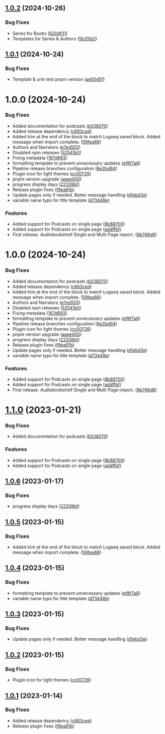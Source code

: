 ## [1.0.2](https://github.com/Gandalf-the-Blue/logseq-plugin-audiobookshelf-import/compare/v1.0.1...v1.0.2) (2024-10-26)


### Bug Fixes

* Series for Books ([620df31](https://github.com/Gandalf-the-Blue/logseq-plugin-audiobookshelf-import/commit/620df31f5b8ee8be31f9e6b3138cfd622555c57a))
* Templates for Series & Authors ([5b31fd2](https://github.com/Gandalf-the-Blue/logseq-plugin-audiobookshelf-import/commit/5b31fd27913d4f1d934fc38af1b0c3a062e833f0))

## [1.0.1](https://github.com/Gandalf-the-Blue/logseq-plugin-audiobookshelf-import/compare/v1.0.0...v1.0.1) (2024-10-24)


### Bug Fixes

* Template & unit-test pnpm version ([ae50d51](https://github.com/Gandalf-the-Blue/logseq-plugin-audiobookshelf-import/commit/ae50d518a44f71804008de376998576a34cf8e7d))

# 1.0.0 (2024-10-24)


### Bug Fixes

* Added documentation for podcasts ([b538070](https://github.com/Gandalf-the-Blue/logseq-plugin-audiobookshelf-import/commit/b538070aad131a4efc5571236dfb7fd98d3bcf1c))
* Added release dependency ([c663ced](https://github.com/Gandalf-the-Blue/logseq-plugin-audiobookshelf-import/commit/c663ced98df562abe2acfed328d0f14386beb3a7))
* Added trim at the end of the block to match Logseq saved block. Added message when import complete. ([59fea66](https://github.com/Gandalf-the-Blue/logseq-plugin-audiobookshelf-import/commit/59fea6647b061f91153a2586b07566ec8849e94e))
* Authors and Narrators ([e7ed555](https://github.com/Gandalf-the-Blue/logseq-plugin-audiobookshelf-import/commit/e7ed55528fdf6429da05319a08308023a9e4ba15))
* Disabled npm releases ([52541b0](https://github.com/Gandalf-the-Blue/logseq-plugin-audiobookshelf-import/commit/52541b02baf17dc6577e404effeeb3a3e255b7d7))
* Fixing metadata ([167d693](https://github.com/Gandalf-the-Blue/logseq-plugin-audiobookshelf-import/commit/167d6935caa72098112e121b91a3203c338954ff))
* formatting template to prevent unnecessary updates ([ef8f7a6](https://github.com/Gandalf-the-Blue/logseq-plugin-audiobookshelf-import/commit/ef8f7a6f97f6693882fd0697cb2a7702938395cd))
* Pipeline release branches configuration ([6e2bd94](https://github.com/Gandalf-the-Blue/logseq-plugin-audiobookshelf-import/commit/6e2bd9445312d959510bdee6785034fd30b7703b))
* Plugin icon for light themes ([cc00726](https://github.com/Gandalf-the-Blue/logseq-plugin-audiobookshelf-import/commit/cc00726a1442a24d08f9ff36554b7dfff963dfbc))
* pnpm version upgrade ([aaee400](https://github.com/Gandalf-the-Blue/logseq-plugin-audiobookshelf-import/commit/aaee4008d62b348024036e9d323d330963e6d68e))
* progress display days ([22339bf](https://github.com/Gandalf-the-Blue/logseq-plugin-audiobookshelf-import/commit/22339bfe937d8a9d98d3ba386f01822fd4e1f867))
* Release plugin fixes ([f9ea91b](https://github.com/Gandalf-the-Blue/logseq-plugin-audiobookshelf-import/commit/f9ea91b9c5712773cd273aba389602aeb0aeb091))
* Update pages only if needed. Better message handling ([d1ebd3e](https://github.com/Gandalf-the-Blue/logseq-plugin-audiobookshelf-import/commit/d1ebd3e4433715c49f960f50f1c940aa8f3cf69a))
* variable name typo for title template ([d73448e](https://github.com/Gandalf-the-Blue/logseq-plugin-audiobookshelf-import/commit/d73448e3b025fee8a3af628e641a7af64c07def4))


### Features

* Added support for Podcasts on single page ([8b88700](https://github.com/Gandalf-the-Blue/logseq-plugin-audiobookshelf-import/commit/8b88700e4216cafeb0db61fa4f6e42f0576b78a3))
* Added support for Podcasts on single page ([addffbf](https://github.com/Gandalf-the-Blue/logseq-plugin-audiobookshelf-import/commit/addffbffbe56615f5cadeb936b7a858b0116b9f2))
* First release. Audiobookshelf Single and Multi Page import. ([9b746d6](https://github.com/Gandalf-the-Blue/logseq-plugin-audiobookshelf-import/commit/9b746d6e9bec0558e4977c08ea515571f4c88576))

# 1.0.0 (2024-10-24)


### Bug Fixes

* Added documentation for podcasts ([b538070](https://github.com/Gandalf-the-Blue/logseq-plugin-audiobookshelf-import/commit/b538070aad131a4efc5571236dfb7fd98d3bcf1c))
* Added release dependency ([c663ced](https://github.com/Gandalf-the-Blue/logseq-plugin-audiobookshelf-import/commit/c663ced98df562abe2acfed328d0f14386beb3a7))
* Added trim at the end of the block to match Logseq saved block. Added message when import complete. ([59fea66](https://github.com/Gandalf-the-Blue/logseq-plugin-audiobookshelf-import/commit/59fea6647b061f91153a2586b07566ec8849e94e))
* Authors and Narrators ([e7ed555](https://github.com/Gandalf-the-Blue/logseq-plugin-audiobookshelf-import/commit/e7ed55528fdf6429da05319a08308023a9e4ba15))
* Disabled npm releases ([52541b0](https://github.com/Gandalf-the-Blue/logseq-plugin-audiobookshelf-import/commit/52541b02baf17dc6577e404effeeb3a3e255b7d7))
* Fixing metadata ([167d693](https://github.com/Gandalf-the-Blue/logseq-plugin-audiobookshelf-import/commit/167d6935caa72098112e121b91a3203c338954ff))
* formatting template to prevent unnecessary updates ([ef8f7a6](https://github.com/Gandalf-the-Blue/logseq-plugin-audiobookshelf-import/commit/ef8f7a6f97f6693882fd0697cb2a7702938395cd))
* Pipeline release branches configuration ([6e2bd94](https://github.com/Gandalf-the-Blue/logseq-plugin-audiobookshelf-import/commit/6e2bd9445312d959510bdee6785034fd30b7703b))
* Plugin icon for light themes ([cc00726](https://github.com/Gandalf-the-Blue/logseq-plugin-audiobookshelf-import/commit/cc00726a1442a24d08f9ff36554b7dfff963dfbc))
* pnpm version upgrade ([aaee400](https://github.com/Gandalf-the-Blue/logseq-plugin-audiobookshelf-import/commit/aaee4008d62b348024036e9d323d330963e6d68e))
* progress display days ([22339bf](https://github.com/Gandalf-the-Blue/logseq-plugin-audiobookshelf-import/commit/22339bfe937d8a9d98d3ba386f01822fd4e1f867))
* Release plugin fixes ([f9ea91b](https://github.com/Gandalf-the-Blue/logseq-plugin-audiobookshelf-import/commit/f9ea91b9c5712773cd273aba389602aeb0aeb091))
* Update pages only if needed. Better message handling ([d1ebd3e](https://github.com/Gandalf-the-Blue/logseq-plugin-audiobookshelf-import/commit/d1ebd3e4433715c49f960f50f1c940aa8f3cf69a))
* variable name typo for title template ([d73448e](https://github.com/Gandalf-the-Blue/logseq-plugin-audiobookshelf-import/commit/d73448e3b025fee8a3af628e641a7af64c07def4))


### Features

* Added support for Podcasts on single page ([8b88700](https://github.com/Gandalf-the-Blue/logseq-plugin-audiobookshelf-import/commit/8b88700e4216cafeb0db61fa4f6e42f0576b78a3))
* Added support for Podcasts on single page ([addffbf](https://github.com/Gandalf-the-Blue/logseq-plugin-audiobookshelf-import/commit/addffbffbe56615f5cadeb936b7a858b0116b9f2))
* First release. Audiobookshelf Single and Multi Page import. ([9b746d6](https://github.com/Gandalf-the-Blue/logseq-plugin-audiobookshelf-import/commit/9b746d6e9bec0558e4977c08ea515571f4c88576))

# [1.1.0](https://github.com/etopeter/logseq-plugin-audiobookshelf-import/compare/v1.0.6...v1.1.0) (2023-01-21)


### Bug Fixes

* Added documentation for podcasts ([b538070](https://github.com/etopeter/logseq-plugin-audiobookshelf-import/commit/b538070aad131a4efc5571236dfb7fd98d3bcf1c))


### Features

* Added support for Podcasts on single page ([8b88700](https://github.com/etopeter/logseq-plugin-audiobookshelf-import/commit/8b88700e4216cafeb0db61fa4f6e42f0576b78a3))
* Added support for Podcasts on single page ([addffbf](https://github.com/etopeter/logseq-plugin-audiobookshelf-import/commit/addffbffbe56615f5cadeb936b7a858b0116b9f2))

## [1.0.6](https://github.com/etopeter/logseq-plugin-audiobookshelf-import/compare/v1.0.5...v1.0.6) (2023-01-17)


### Bug Fixes

* progress display days ([22339bf](https://github.com/etopeter/logseq-plugin-audiobookshelf-import/commit/22339bfe937d8a9d98d3ba386f01822fd4e1f867))

## [1.0.5](https://github.com/etopeter/logseq-plugin-audiobookshelf-import/compare/v1.0.4...v1.0.5) (2023-01-15)


### Bug Fixes

* Added trim at the end of the block to match Logseq saved block. Added message when import complete. ([59fea66](https://github.com/etopeter/logseq-plugin-audiobookshelf-import/commit/59fea6647b061f91153a2586b07566ec8849e94e))

## [1.0.4](https://github.com/etopeter/logseq-plugin-audiobookshelf-import/compare/v1.0.3...v1.0.4) (2023-01-15)


### Bug Fixes

* formatting template to prevent unnecessary updates ([ef8f7a6](https://github.com/etopeter/logseq-plugin-audiobookshelf-import/commit/ef8f7a6f97f6693882fd0697cb2a7702938395cd))
* variable name typo for title template ([d73448e](https://github.com/etopeter/logseq-plugin-audiobookshelf-import/commit/d73448e3b025fee8a3af628e641a7af64c07def4))

## [1.0.3](https://github.com/etopeter/logseq-plugin-audiobookshelf-import/compare/v1.0.2...v1.0.3) (2023-01-15)


### Bug Fixes

* Update pages only if needed. Better message handling ([d1ebd3e](https://github.com/etopeter/logseq-plugin-audiobookshelf-import/commit/d1ebd3e4433715c49f960f50f1c940aa8f3cf69a))

## [1.0.2](https://github.com/etopeter/logseq-plugin-audiobookshelf-import/compare/v1.0.1...v1.0.2) (2023-01-15)


### Bug Fixes

* Plugin icon for light themes ([cc00726](https://github.com/etopeter/logseq-plugin-audiobookshelf-import/commit/cc00726a1442a24d08f9ff36554b7dfff963dfbc))

## [1.0.1](https://github.com/etopeter/logseq-plugin-audiobookshelf-import/compare/v1.0.0...v1.0.1) (2023-01-14)


### Bug Fixes

* Added release dependency ([c663ced](https://github.com/etopeter/logseq-plugin-audiobookshelf-import/commit/c663ced98df562abe2acfed328d0f14386beb3a7))
* Release plugin fixes ([f9ea91b](https://github.com/etopeter/logseq-plugin-audiobookshelf-import/commit/f9ea91b9c5712773cd273aba389602aeb0aeb091))
